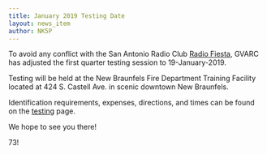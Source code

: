 ```yaml
---
title: January 2019 Testing Date
layout: news_item
author: NK5P
---
```

To avoid any conflict with the San Antonio Radio Club [Radio Fiesta](http://w5sc.org/radio-fiesta/),
GVARC has adjusted the first quarter testing session to 19-January-2019.

Testing will be held at the New Braunfels Fire Department Training Facility located at 424 S.
Castell Ave. in scenic downtown New Braunfels.

Identification requirements, expenses, directions, and times can be found on the [testing](/testing) page. 

We hope to see you there!

73!

